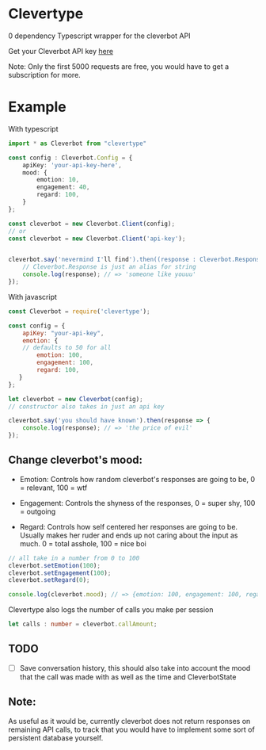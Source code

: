 # Clevertype

0 dependency Typescript wrapper for the cleverbot API

Get your Cleverbot API key [here](https://www.cleverbot.com/api/product/api-5k-free-trial/)

Note: Only the first 5000 requests are free, you would have to get a subscription for more.

# Example

With typescript
```typescript
import * as Cleverbot from "clevertype"

const config : Cleverbot.Config = {
    apiKey: 'your-api-key-here',
    mood: {
        emotion: 10,
        engagement: 40,
        regard: 100,
    }
};

const cleverbot = new Cleverbot.Client(config);
// or 
const cleverbot = new Cleverbot.Client('api-key');


cleverbot.say('nevermind I'll find').then((response : Cleverbot.Response) => {
    // Cleverbot.Response is just an alias for string
    console.log(response); // => 'someone like youuu'
});
```

With javascript
```javascript
const Cleverbot = require('clevertype');

const config = {
    apiKey: "your-api-key",
    emotion: { 
    // defaults to 50 for all
        emotion: 100, 
        engagement: 100,
        regard: 100,
   }
};

let cleverbot = new Cleverbot(config);
// constructor also takes in just an api key

cleverbot.say('you should have known').then(response => {
    console.log(response); // => 'the price of evil'
});
```



## Change cleverbot's mood:

* Emotion: Controls how random cleverbot's responses are going to be, 0 = relevant, 100 = wtf

* Engagement: Controls the shyness of the responses, 0 = super shy, 100 = outgoing

* Regard: Controls how self centered her responses are going to be. Usually makes her ruder and ends up not caring about the input as much. 0 = total asshole, 100 = nice boi


```typescript
// all take in a number from 0 to 100
cleverbot.setEmotion(100); 
cleverbot.setEngagement(100);
cleverbot.setRegard(0);

console.log(cleverbot.mood); // => {emotion: 100, engagement: 100, regard: 0}

```

Clevertype also logs the number of calls you make per session
```typescript
let calls : number = cleverbot.callAmount;
```

## TODO
- [ ] Save conversation history, this should also take into account the mood that the call was made with as well as the time and CleverbotState
## Note:
As useful as it would be, currently cleverbot does not return responses on remaining API calls, to track that you would have to implement some sort of persistent database yourself.
